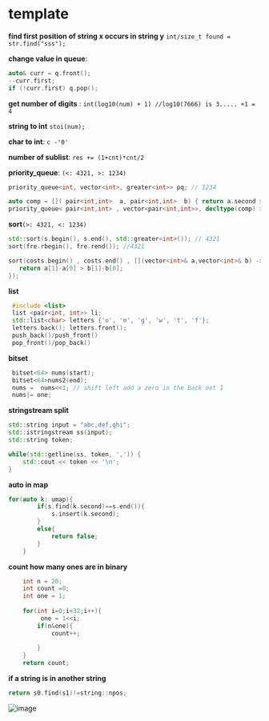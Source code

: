 # template

**find first position of string x occurs in string y**
``int/size_t found = str.find("sss");``

**change value in queue**: 
```c++
auto& curr = q.front();
--curr.first;
if (!curr.first) q.pop();
 ```

**get number of digits** : ``int(log10(num) + 1) //log10(7666) is 3..... +1 = 4`` 

**string to int** ``stoi(num);``

**char to int**: ``c -'0'``

**number of sublist**: ``res += (1+cnt)*cnt/2``

**priority_queue**: ``(<: 4321, >: 1234)`` <br/>
```c++ 
priority_queue<int, vector<int>, greater<int>> pq; // 1234
```
```c++
auto comp = []( pair<int,int>  a, pair<int,int>  b) { return a.second > b.second; };
priority_queue< pair<int,int> , vector<pair<int,int>>, decltype(comp) > pq( comp );
```

**sort**``(>: 4321, <: 1234)`` 
```c++
std::sort(s.begin(), s.end(), std::greater<int>()); // 4321 
sort(fre.rbegin(), fre.rend()); //4321

sort(costs.begin() , costs.end() , [](vector<int>& a,vector<int>& b) -> bool{  // sort by difference between v[1]-v[0] largest to smallest
   return a[1]-a[0] > b[1]-b[0];
});
```

**list**
```c++
 #include <list>
 list <pair<int, int>> li;
 std::list<char> letters {'o', 'm', 'g', 'w', 't', 'f'};
 letters.back(); letters.front();
 push_back()/push_front()
 pop_front()/pop_back()
 ```
 
**bitset**
```c++
 bitset<64> nums(start);
 bitset<64>nums2(end);
 nums =  nums<<1; // shift left add a zero in the back not 1
 nums|= one; 
```

**stringstream split**
```c++
std::string input = "abc,def,ghi";
std::istringstream ss(input);
std::string token;

while(std::getline(ss, token, ',')) {
    std::cout << token << '\n';
}
```

**auto in map**
```c++
for(auto k: umap){
        if(s.find(k.second)==s.end()){
            s.insert(k.second);
        }
        else{
            return false;
        }
    }
```

**count how many ones are in binary**
```c++
    int n = 20;
    int count =0;
    int one = 1;
  
    for(int i=0;i<32;i++){
         one = 1<<i;
        if(n&one){
            count++;
           
        }
    }
    return count;
```

**if a string is in another string**
```c++
return s0.find(s1)!=string::npos;
```

![image](https://user-images.githubusercontent.com/37808313/115097242-f9802380-9ef6-11eb-84a0-95647a9b9269.png)
